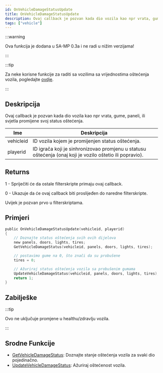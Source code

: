 ```yaml
---
id: OnVehicleDamageStatusUpdate
title: OnVehicleDamageStatusUpdate
description: Ovaj callback je pozvan kada dio vozila kao npr vrata, gume, paneli, ili svjetla promijene svoj status oštećenja.
tags: ["vehicle"]
---
```


:::warning

Ova funkcija je dodana u SA-MP 0.3a i ne radi u nižim verzijama!

:::

:::tip

Za neke korisne funkcije za raditi sa vozilima sa vrijednostima oštećenja vozila, pogledajte [ovdje](../resources/damagestatus.md).

:::

## Deskripcija

Ovaj callback je pozvan kada dio vozila kao npr vrata, gume, paneli, ili svjetla promijene svoj status oštećenja.

| Ime       | Deskripcija                                                                                              |
| --------- | -------------------------------------------------------------------------------------------------------- |
| vehicleid | ID vozila kojem je promijenjen status oštećenja.                                                         |
| playerid  | ID igrača koji je sinhronizovao promjenu u statusu oštećenja (onaj koji je vozilo oštetio ili popravio). |

## Returns

1 - Spriječiti će da ostale filterskripte primaju ovaj callback.

0 - Ukazuje da će ovaj callback biti proslijeđen do naredne filterskripte.

Uvijek je pozvan prvo u filterskriptama.

## Primjeri

```c
public OnVehicleDamageStatusUpdate(vehicleid, playerid)
{
    // Doznajte status oštećenja svih ovih dijelova
    new panels, doors, lights, tires;
    GetVehicleDamageStatus(vehicleid, panels, doors, lights, tires);

    // postavimo gume na 0, što znači da su probušene
    tires = 0;

    // Ažuriraj status oštećenja vozila sa probušenim gumama
    UpdateVehicleDamageStatus(vehicleid, panels, doors, lights, tires);
    return 1;
}
```

## Zabilješke

:::tip

Ovo ne uključuje promjene u healthu/zdravlju vozila.

:::

## Srodne Funkcije

- [GetVehicleDamageStatus](../functions/GetVehicleDamageStatus.md): Doznajte stanje oštećenja vozila za svaki dio pojedinačno.
- [UpdateVehicleDamageStatus](../functions/UpdateVehicleDamageStatus.md): Ažuriraj oštećenost vozila.

